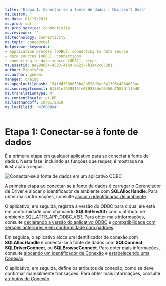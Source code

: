 ```yaml
---
title: 'Etapa 1: Conectar-se à fonte de dados | Microsoft Docs'
ms.custom: ''
ms.date: 01/19/2017
ms.prod: sql
ms.prod_service: connectivity
ms.reviewer: ''
ms.technology: connectivity
ms.topic: conceptual
helpviewer_keywords:
- application process [ODBC], connecting to data source
- data sources [ODBC], connections
- connecting to data source [ODBC], steps
ms.assetid: 84298664-4523-4149-b821-7b2e42c85281
author: MightyPen
ms.author: genemi
manager: craigg
ms.openlocfilehash: 154fdd7368835ba2a578d3ec641705c4064859ac
ms.sourcegitcommit: 61381ef939415fe019285def9450d7583df1fed0
ms.translationtype: MT
ms.contentlocale: pt-BR
ms.lasthandoff: 10/01/2018
ms.locfileid: "47600894"
---
```

# <a name="step-1-connect-to-the-data-source"></a>Etapa 1: Conectar-se à fonte de dados
É a primeira etapa em qualquer aplicativo para se conectar à fonte de dados. Nesta fase, incluindo as funções que requer, é mostrada na ilustração a seguir.  
  
 ![Conectar-se à fonte de dados em um aplicativo ODBC](../../../odbc/reference/develop-app/media/pr11.gif "pr11")  
  
 A primeira etapa ao conectar-se à fonte de dados é carregar o Gerenciador de Driver e alocar o identificador de ambiente com **SQLAllocHandle**. Para obter mais informações, consulte [alocar o identificador de ambiente](../../../odbc/reference/develop-app/allocating-the-environment-handle.md).  
  
 O aplicativo, em seguida, registra a versão do ODBC para o qual ele está em conformidade com chamando **SQLSetEnvAttr** com o atributo de ambiente SQL_ATTR_APP_ODBC_VER. Para obter mais informações, consulte [declarando a versão do aplicativo ODBC](../../../odbc/reference/develop-app/declaring-the-application-s-odbc-version.md) e [compatibilidade com versões anteriores e em conformidade com padrões](../../../odbc/reference/develop-app/backward-compatibility-and-standards-compliance.md).  
  
 Em seguida, o aplicativo aloca um identificador de conexão com **SQLAllocHandle** e conecta-se à fonte de dados com **SQLConnect**, **SQLDriverConnect**, ou **SQLBrowseConnect**. Para obter mais informações, consulte [alocando um identificador de Conexão](../../../odbc/reference/develop-app/allocating-a-connection-handle-odbc.md) e [estabelecendo uma Conexão](../../../odbc/reference/develop-app/establishing-a-connection.md).  
  
 O aplicativo, em seguida, define os atributos de conexão, como se deve confirmar manualmente transações. Para obter mais informações, consulte [atributos de Conexão](../../../odbc/reference/develop-app/connection-attributes.md).
